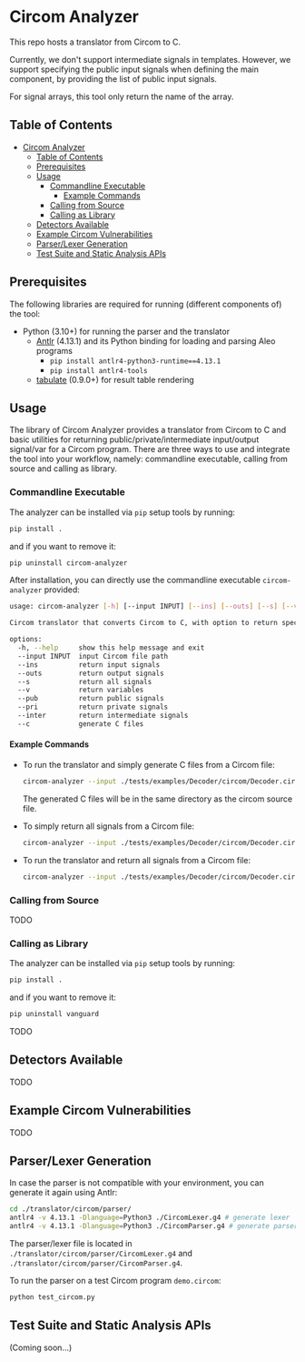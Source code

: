 # Circom Analyzer

This repo hosts a translator from Circom to C.

Currently, we don't support intermediate signals in templates. However, we support specifying the public input signals when defining the main component, by providing the list of public input signals. 

For signal arrays, this tool only return the name of the array.

## Table of Contents

- [Circom Analyzer](#circom-analyzer)
  - [Table of Contents](#table-of-contents)
  - [Prerequisites](#prerequisites)
  - [Usage](#usage)
    - [Commandline Executable](#commandline-executable)
      - [Example Commands](#example-commands)
    - [Calling from Source](#calling-from-source)
    - [Calling as Library](#calling-as-library)
  - [Detectors Available](#detectors-available)
  - [Example Circom Vulnerabilities](#example-circom-vulnerabilities)
  - [Parser/Lexer Generation](#parserlexer-generation)
  - [Test Suite and Static Analysis APIs](#test-suite-and-static-analysis-apis)

## Prerequisites

The following libraries are required for running (different components of) the tool:

- Python (3.10+) for running the parser and the translator
  - [Antlr](https://www.antlr.org/) (4.13.1) and its Python binding for loading and parsing Aleo programs
    - `pip install antlr4-python3-runtime==4.13.1`
    - `pip install antlr4-tools`
  - [tabulate](https://github.com/astanin/python-tabulate) (0.9.0+) for result table rendering

## Usage

The library of Circom Analyzer provides a translator from Circom to C and basic utilities for returning public/private/intermediate input/output signal/var for a Circom program. There are three ways to use and integrate the tool into your workflow, namely: commandline executable, calling from source and calling as library.

### Commandline Executable

The analyzer can be installed via `pip` setup tools by running:

```bash
pip install .
```

and if you want to remove it:

```bash
pip uninstall circom-analyzer
```

After installation, you can directly use the commandline executable `circom-analyzer` provided:

```bash
usage: circom-analyzer [-h] [--input INPUT] [--ins] [--outs] [--s] [--v] [--pub] [--pri] [--inter] [--c]

Circom translator that converts Circom to C, with option to return specific signals or variables

options:
  -h, --help     show this help message and exit
  --input INPUT  input Circom file path
  --ins          return input signals
  --outs         return output signals
  --s            return all signals
  --v            return variables
  --pub          return public signals
  --pri          return private signals
  --inter        return intermediate signals
  --c            generate C files
```

#### Example Commands

- To run the translator and simply generate C files from a Circom file:
  ```bash
  circom-analyzer --input ./tests/examples/Decoder/circom/Decoder.circom --c
  ```
  The generated C files will be in the same directory as the circom source file.

- To simply return all signals from a Circom file:
  ```bash
  circom-analyzer --input ./tests/examples/Decoder/circom/Decoder.circom --s
  ```

- To run the translator and return all signals from a Circom file:
  ```bash
  circom-analyzer --input ./tests/examples/Decoder/circom/Decoder.circom --s
  ```

### Calling from Source

TODO

### Calling as Library

The analyzer can be installed via `pip` setup tools by running:

```bash
pip install .
```

and if you want to remove it:

```bash
pip uninstall vanguard
```

TODO

## Detectors Available

TODO

## Example Circom Vulnerabilities

TODO

## Parser/Lexer Generation

In case the parser is not compatible with your environment, you can generate it again using Antlr:

```bash
cd ./translator/circom/parser/
antlr4 -v 4.13.1 -Dlanguage=Python3 ./CircomLexer.g4 # generate lexer
antlr4 -v 4.13.1 -Dlanguage=Python3 ./CircomParser.g4 # generate parser
```

The parser/lexer file is located in `./translator/circom/parser/CircomLexer.g4` and `./translator/circom/parser/CircomParser.g4`.

To run the parser on a test Circom program `demo.circom`:

```bash
python test_circom.py
```

## Test Suite and Static Analysis APIs

(Coming soon...)
